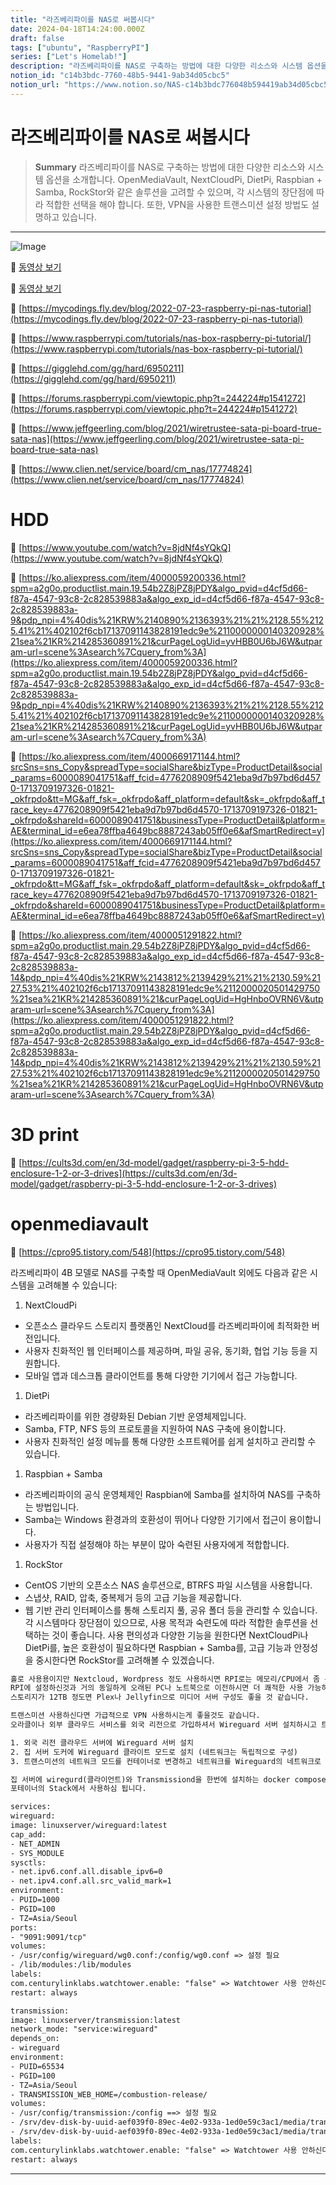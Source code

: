 ```yaml
---
title: "라즈베리파이를 NAS로 써봅시다"
date: 2024-04-18T14:24:00.000Z
draft: false
tags: ["ubuntu", "RaspberryPI"]
series: ["Let's Homelab!"]
description: "라즈베리파이를 NAS로 구축하는 방법에 대한 다양한 리소스와 시스템 옵션을 소개합니다. OpenMediaVault, NextCloudPi, DietPi, Raspbian + Samba, RockStor와 같은 솔루션을 고려할 수 있으며, 각 시스템의 장단점에 따라 적합한 선택을 해야 합니다. 또한, VPN을 사용한 트랜스미션 설정 방법도 설명하고 있습니다."
notion_id: "c14b3bdc-7760-48b5-9441-9ab34d05cbc5"
notion_url: "https://www.notion.so/NAS-c14b3bdc776048b594419ab34d05cbc5"
---
```


# 라즈베리파이를 NAS로 써봅시다

> **Summary**
> 라즈베리파이를 NAS로 구축하는 방법에 대한 다양한 리소스와 시스템 옵션을 소개합니다. OpenMediaVault, NextCloudPi, DietPi, Raspbian + Samba, RockStor와 같은 솔루션을 고려할 수 있으며, 각 시스템의 장단점에 따라 적합한 선택을 해야 합니다. 또한, VPN을 사용한 트랜스미션 설정 방법도 설명하고 있습니다.

---

![Image](image_8fa7099fe985.png)

🎥 [동영상 보기](https://www.youtube.com/watch?v=l30sADfDiM8)

🎥 [동영상 보기](https://www.youtube.com/watch?v=gyOHTZvhnxY)

🔗 [https://mycodings.fly.dev/blog/2022-07-23-raspberry-pi-nas-tutorial](https://mycodings.fly.dev/blog/2022-07-23-raspberry-pi-nas-tutorial)

🔗 [https://www.raspberrypi.com/tutorials/nas-box-raspberry-pi-tutorial/](https://www.raspberrypi.com/tutorials/nas-box-raspberry-pi-tutorial/)

🔗 [https://gigglehd.com/gg/hard/6950211](https://gigglehd.com/gg/hard/6950211)

🔗 [https://forums.raspberrypi.com/viewtopic.php?t=244224#p1541272](https://forums.raspberrypi.com/viewtopic.php?t=244224#p1541272)

🔗 [https://www.jeffgeerling.com/blog/2021/wiretrustee-sata-pi-board-true-sata-nas](https://www.jeffgeerling.com/blog/2021/wiretrustee-sata-pi-board-true-sata-nas)

🔗 [https://www.clien.net/service/board/cm_nas/17774824](https://www.clien.net/service/board/cm_nas/17774824)

# HDD

🔗 [https://www.youtube.com/watch?v=8jdNf4sYQkQ](https://www.youtube.com/watch?v=8jdNf4sYQkQ)

🔗 [https://ko.aliexpress.com/item/4000059200336.html?spm=a2g0o.productlist.main.19.54b2Z8jPZ8jPDY&algo_pvid=d4cf5d66-f87a-4547-93c8-2c828539883a&algo_exp_id=d4cf5d66-f87a-4547-93c8-2c828539883a-9&pdp_npi=4%40dis%21KRW%2140890%2136393%21%21%2128.55%2125.41%21%402102f6cb17137091143828191edc9e%2110000000140320928%21sea%21KR%214285360891%21&curPageLogUid=yvHBB0U6bJ6W&utparam-url=scene%3Asearch%7Cquery_from%3A](https://ko.aliexpress.com/item/4000059200336.html?spm=a2g0o.productlist.main.19.54b2Z8jPZ8jPDY&algo_pvid=d4cf5d66-f87a-4547-93c8-2c828539883a&algo_exp_id=d4cf5d66-f87a-4547-93c8-2c828539883a-9&pdp_npi=4%40dis%21KRW%2140890%2136393%21%21%2128.55%2125.41%21%402102f6cb17137091143828191edc9e%2110000000140320928%21sea%21KR%214285360891%21&curPageLogUid=yvHBB0U6bJ6W&utparam-url=scene%3Asearch%7Cquery_from%3A)

🔗 [https://ko.aliexpress.com/item/4000669171144.html?srcSns=sns_Copy&spreadType=socialShare&bizType=ProductDetail&social_params=6000089041751&aff_fcid=4776208909f5421eba9d7b97bd6d4570-1713709197326-01821-_okfrpdo&tt=MG&aff_fsk=_okfrpdo&aff_platform=default&sk=_okfrpdo&aff_trace_key=4776208909f5421eba9d7b97bd6d4570-1713709197326-01821-_okfrpdo&shareId=6000089041751&businessType=ProductDetail&platform=AE&terminal_id=e6ea78ffba4649bc8887243ab05ff0e6&afSmartRedirect=y](https://ko.aliexpress.com/item/4000669171144.html?srcSns=sns_Copy&spreadType=socialShare&bizType=ProductDetail&social_params=6000089041751&aff_fcid=4776208909f5421eba9d7b97bd6d4570-1713709197326-01821-_okfrpdo&tt=MG&aff_fsk=_okfrpdo&aff_platform=default&sk=_okfrpdo&aff_trace_key=4776208909f5421eba9d7b97bd6d4570-1713709197326-01821-_okfrpdo&shareId=6000089041751&businessType=ProductDetail&platform=AE&terminal_id=e6ea78ffba4649bc8887243ab05ff0e6&afSmartRedirect=y)

🔗 [https://ko.aliexpress.com/item/4000051291822.html?spm=a2g0o.productlist.main.29.54b2Z8jPZ8jPDY&algo_pvid=d4cf5d66-f87a-4547-93c8-2c828539883a&algo_exp_id=d4cf5d66-f87a-4547-93c8-2c828539883a-14&pdp_npi=4%40dis%21KRW%2143812%2139429%21%21%2130.59%2127.53%21%402102f6cb17137091143828191edc9e%2112000020501429750%21sea%21KR%214285360891%21&curPageLogUid=HgHnboOVRN6V&utparam-url=scene%3Asearch%7Cquery_from%3A](https://ko.aliexpress.com/item/4000051291822.html?spm=a2g0o.productlist.main.29.54b2Z8jPZ8jPDY&algo_pvid=d4cf5d66-f87a-4547-93c8-2c828539883a&algo_exp_id=d4cf5d66-f87a-4547-93c8-2c828539883a-14&pdp_npi=4%40dis%21KRW%2143812%2139429%21%21%2130.59%2127.53%21%402102f6cb17137091143828191edc9e%2112000020501429750%21sea%21KR%214285360891%21&curPageLogUid=HgHnboOVRN6V&utparam-url=scene%3Asearch%7Cquery_from%3A)

# 3D print

🔗 [https://cults3d.com/en/3d-model/gadget/raspberry-pi-3-5-hdd-enclosure-1-2-or-3-drives](https://cults3d.com/en/3d-model/gadget/raspberry-pi-3-5-hdd-enclosure-1-2-or-3-drives)

# openmediavault

🔗 [https://cpro95.tistory.com/548](https://cpro95.tistory.com/548)

라즈베리파이 4B 모델로 NAS를 구축할 때 OpenMediaVault 외에도 다음과 같은 시스템을 고려해볼 수 있습니다:

1. NextCloudPi
- 오픈소스 클라우드 스토리지 플랫폼인 NextCloud를 라즈베리파이에 최적화한 버전입니다.
- 사용자 친화적인 웹 인터페이스를 제공하며, 파일 공유, 동기화, 협업 기능 등을 지원합니다.
- 모바일 앱과 데스크톱 클라이언트를 통해 다양한 기기에서 접근 가능합니다.
1. DietPi
- 라즈베리파이를 위한 경량화된 Debian 기반 운영체제입니다.
- Samba, FTP, NFS 등의 프로토콜을 지원하여 NAS 구축에 용이합니다.
- 사용자 친화적인 설정 메뉴를 통해 다양한 소프트웨어를 쉽게 설치하고 관리할 수 있습니다.
1. Raspbian + Samba
- 라즈베리파이의 공식 운영체제인 Raspbian에 Samba를 설치하여 NAS를 구축하는 방법입니다.
- Samba는 Windows 환경과의 호환성이 뛰어나 다양한 기기에서 접근이 용이합니다.
- 사용자가 직접 설정해야 하는 부분이 많아 숙련된 사용자에게 적합합니다.
1. RockStor
- CentOS 기반의 오픈소스 NAS 솔루션으로, BTRFS 파일 시스템을 사용합니다.
- 스냅샷, RAID, 압축, 중복제거 등의 고급 기능을 제공합니다.
- 웹 기반 관리 인터페이스를 통해 스토리지 풀, 공유 폴더 등을 관리할 수 있습니다.
각 시스템마다 장단점이 있으므로, 사용 목적과 숙련도에 따라 적합한 솔루션을 선택하는 것이 좋습니다. 사용 편의성과 다양한 기능을 원한다면 NextCloudPi나 DietPi를, 높은 호환성이 필요하다면 Raspbian + Samba를, 고급 기능과 안정성을 중시한다면 RockStor를 고려해볼 수 있겠습니다.

```latex
홀로 사용용이지만 Nextcloud, Wordpress 정도 사용하시면 RPI로는 메모리/CPU에서 좀 부족한 느낌이 듭니다.
RPI에 설정하신것과 거의 동일하게 오래된 PC나 노트북으로 이전하시면 더 쾌적한 사용 가능하십니다.
스토리지가 12TB 정도면 Plex나 Jellyfin으로 미디어 서버 구성도 좋을 것 같습니다.

트랜스미션 사용하신다면 가급적으로 VPN 사용하시는게 좋을것도 같습니다.
오라클이나 외부 클라우드 서비스를 외국 리전으로 가입하셔서 Wireguard 서버 설치하시고 트랜스미션 네트워크를 Wireguard 네트워크를 사용하게 구성하시면 트랜스미션 콘테이너만 외국 클라우드 서버의 네트워크로 터널링되어 VPN 사용과 동일한 효과를 얻을 수 있습니다.

1. 외국 리전 클라우드 서버에 Wireguard 서버 설치
2. 집 서버 도커에 Wireguard 클라이트 모드로 설치 (네트워크는 독립적으로 구성)
3. 트랜스미션의 네트워크 모드를 컨테이너로 변경하고 네트워크를 Wireguard의 네트워크로 설정

집 서버에 wiregurd(클라이언트)와 Transmissiond을 한번에 설치하는 docker compose을 첨부합니다.
포테이너의 Stack에서 사용하심 됩니다.

services:
wireguard:
image: linuxserver/wireguard:latest
cap_add:
- NET_ADMIN
- SYS_MODULE
sysctls:
- net.ipv6.conf.all.disable_ipv6=0
- net.ipv4.conf.all.src_valid_mark=1
environment:
- PUID=1000
- PGID=100
- TZ=Asia/Seoul
ports:
- "9091:9091/tcp"
volumes:
- /usr/config/wireguard/wg0.conf:/config/wg0.conf => 설정 필요
- /lib/modules:/lib/modules
labels:
com.centurylinklabs.watchtower.enable: "false" => Watchtower 사용 안하신다면 삭제
restart: always

transmission:
image: linuxserver/transmission:latest
network_mode: "service:wireguard"
depends_on:
- wireguard
environment:
- PUID=65534
- PGID=100
- TZ=Asia/Seoul
- TRANSMISSION_WEB_HOME=/combustion-release/
volumes:
- /usr/config/transmission:/config ==> 설정 필요
- /srv/dev-disk-by-uuid-aef039f0-89ec-4e02-933a-1ed0e59c3ac1/media/transmission/downloads:/downloads ==> 설정 필요
- /srv/dev-disk-by-uuid-aef039f0-89ec-4e02-933a-1ed0e59c3ac1/media/transmission/watch:/watch ==> 설정 필요
labels:
com.centurylinklabs.watchtower.enable: "false" => Watchtower 사용 안하신다면 삭제
restart: always
```

---

